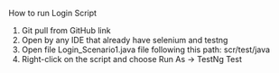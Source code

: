 How to run Login Script
1. Git pull from GitHub link
2. Open by any IDE that already have selenium and testng
3. Open file Login_Scenario1.java file following this path: scr/test/java
4. Right-click on the script and choose Run As -> TestNg Test